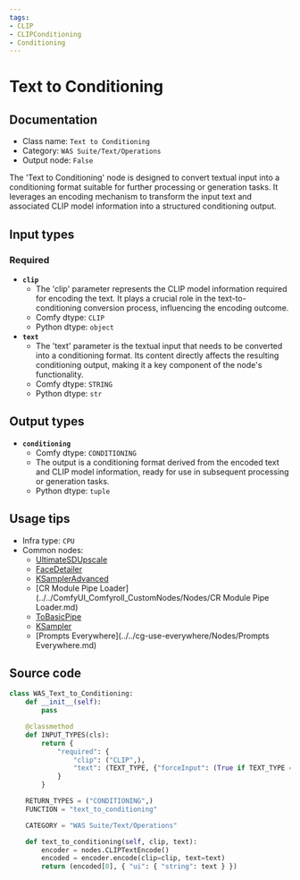 ```yaml
---
tags:
- CLIP
- CLIPConditioning
- Conditioning
---
```


# Text to Conditioning
## Documentation
- Class name: `Text to Conditioning`
- Category: `WAS Suite/Text/Operations`
- Output node: `False`

The 'Text to Conditioning' node is designed to convert textual input into a conditioning format suitable for further processing or generation tasks. It leverages an encoding mechanism to transform the input text and associated CLIP model information into a structured conditioning output.
## Input types
### Required
- **`clip`**
    - The 'clip' parameter represents the CLIP model information required for encoding the text. It plays a crucial role in the text-to-conditioning conversion process, influencing the encoding outcome.
    - Comfy dtype: `CLIP`
    - Python dtype: `object`
- **`text`**
    - The 'text' parameter is the textual input that needs to be converted into a conditioning format. Its content directly affects the resulting conditioning output, making it a key component of the node's functionality.
    - Comfy dtype: `STRING`
    - Python dtype: `str`
## Output types
- **`conditioning`**
    - Comfy dtype: `CONDITIONING`
    - The output is a conditioning format derived from the encoded text and CLIP model information, ready for use in subsequent processing or generation tasks.
    - Python dtype: `tuple`
## Usage tips
- Infra type: `CPU`
- Common nodes:
    - [UltimateSDUpscale](../../ComfyUI_UltimateSDUpscale/Nodes/UltimateSDUpscale.md)
    - [FaceDetailer](../../ComfyUI-Impact-Pack/Nodes/FaceDetailer.md)
    - [KSamplerAdvanced](../../Comfy/Nodes/KSamplerAdvanced.md)
    - [CR Module Pipe Loader](../../ComfyUI_Comfyroll_CustomNodes/Nodes/CR Module Pipe Loader.md)
    - [ToBasicPipe](../../ComfyUI-Impact-Pack/Nodes/ToBasicPipe.md)
    - [KSampler](../../Comfy/Nodes/KSampler.md)
    - [Prompts Everywhere](../../cg-use-everywhere/Nodes/Prompts Everywhere.md)



## Source code
```python
class WAS_Text_to_Conditioning:
    def __init__(self):
        pass

    @classmethod
    def INPUT_TYPES(cls):
        return {
            "required": {
                "clip": ("CLIP",),
                "text": (TEXT_TYPE, {"forceInput": (True if TEXT_TYPE == 'STRING' else False)}),
            }
        }

    RETURN_TYPES = ("CONDITIONING",)
    FUNCTION = "text_to_conditioning"

    CATEGORY = "WAS Suite/Text/Operations"

    def text_to_conditioning(self, clip, text):
        encoder = nodes.CLIPTextEncode()
        encoded = encoder.encode(clip=clip, text=text)
        return (encoded[0], { "ui": { "string": text } })

```
